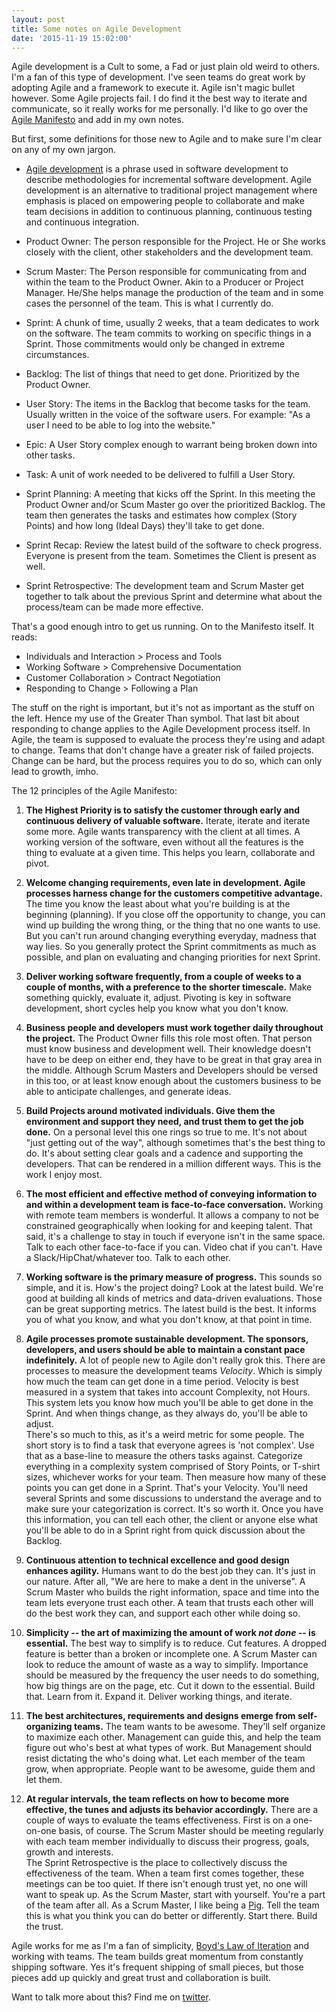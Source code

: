 ```yaml
---
layout: post
title: Some notes on Agile Development
date: '2015-11-19 15:02:00'
---
```


<p>Agile development is a Cult to some, a Fad or just plain old weird to others. I'm a fan of this type of development. I've seen teams do great work by adopting Agile and a framework to execute it. Agile isn't magic bullet however. Some Agile projects fail. I do find it the best way to iterate and communicate, so it really works for me personally. I'd like to go over the <a href="http://www.agilemanifesto.org">Agile Manifesto</a> and add in my own notes.</p>

<p>But first, some definitions for those new to Agile and to make sure I'm clear on any of my own jargon.</p>

<ul>
<li><p><a href="http://www.webopedia.com/TERM/A/agile_software_development.html">Agile development</a> is a phrase used in software development to describe methodologies for incremental software development. Agile development is an alternative to traditional project management where emphasis is placed on empowering people to collaborate and make team decisions in addition to continuous planning, continuous testing and continuous integration.  </p></li>
<li><p>Product Owner: The person responsible for the Project. He or She works closely with the client, other stakeholders and the development team.</p></li>
<li><p>Scrum Master: The Person responsible for communicating from and within the team to the Product Owner. Akin to a Producer or Project Manager. He/She helps manage the production of the team and in some cases the personnel of the team. This is what I currently do.</p></li>
<li><p>Sprint: A chunk of time, usually 2 weeks, that a team dedicates to work on the software. The team commits to working on specific things in a Sprint. Those commitments would only be changed in extreme circumstances.</p></li>
<li><p>Backlog: The list of things that need to get done. Prioritized by the Product Owner. </p></li>
<li><p>User Story: The items in the Backlog that become tasks for the team. Usually written in the voice of the software users. For example: "As a user I need to be able to log into the website."</p></li>
<li><p>Epic: A User Story complex enough to warrant being broken down into other tasks.</p></li>
<li><p>Task: A unit of work needed to be delivered to fulfill a User Story.</p></li>
<li><p>Sprint Planning: A meeting that kicks off the Sprint. In this meeting the Product Owner and/or Scum Master go over the prioritized Backlog. The team then generates the tasks and estimates how complex (Story Points) and how long (Ideal Days) they'll take to get done.</p></li>
<li><p>Sprint Recap: Review the latest build of the software to check progress. Everyone is present from the team. Sometimes the Client is present as well.</p></li>
<li><p>Sprint Retrospective: The development team and Scrum Master get together to talk about the previous Sprint and determine what about the process/team can be made more effective.</p></li>
</ul>

<p>That's a good enough intro to get us running. On to the Manifesto itself. It reads:</p>

<ul>
<li>Individuals and Interaction > Process and Tools</li>
<li>Working Software > Comprehensive Documentation</li>
<li>Customer Collaboration > Contract Negotiation</li>
<li>Responding to Change > Following  a Plan</li>
</ul>

<p>The stuff on the right is important, but it's not as important as the stuff on the left. Hence my use of the Greater Than symbol. That last bit about responding to change applies to the Agile Development process itself. In Agile, the team is supposed to evaluate the process they're using and adapt to change. Teams that don't change  have a greater risk of failed projects. Change can be hard, but the process requires you to do so, which can only lead to growth, imho.</p>

<p>The 12 principles of the Agile Manifesto:</p>

<ol>
<li><p><strong>The Highest Priority is to satisfy the customer through early and continuous delivery of valuable software.</strong> Iterate, iterate and iterate some more. Agile wants transparency with the client at all times. A working version of the software, even without all the features is the thing to evaluate at a given time. This helps you learn, collaborate and pivot.  </p></li>
<li><p><strong>Welcome changing requirements, even late in development. Agile processes harness change for the customers competitive advantage.</strong> The time you know the least about what you're building is at the beginning (planning). If you close off the opportunity to change, you can wind up building the wrong thing, or the thing that no one wants to use. But you can't run around changing everything everyday, madness that way lies. So you generally protect the Sprint commitments as much as possible, and plan on evaluating and changing priorities for next Sprint. </p></li>
<li><p><strong>Deliver working software frequently, from a couple of weeks to a couple of months, with a preference to the shorter timescale.</strong>  Make something quickly, evaluate it, adjust. Pivoting is key in software development, short cycles help you know what you don't know.</p></li>
<li><p><strong>Business people and developers must work together daily throughout the project.</strong>    The Product Owner fills this role most often. That person must know business and development well. Their knowledge doesn't have to be deep on either end, they have to be great in that gray area in the middle.  Although Scrum Masters and Developers should be versed in this too, or at least know enough about the customers business to be able to anticipate challenges, and generate ideas.    </p></li>
<li><p><strong>Build Projects around motivated individuals. Give them the environment and support they need, and trust them to get the job done.</strong>  On a personal level this one rings so true to me. It's not about "just getting out of the way", although sometimes that's the best thing to do. It's about setting clear goals and a cadence and supporting the developers. That can be rendered in a million different ways. This is the work I enjoy most.</p></li>
<li><p><strong>The most efficient and effective method of conveying information to and within a development team is face-to-face conversation.</strong> Working with remote team members is wonderful. It allows a company to not be constrained geographically when looking for and keeping talent. That said, it's a challenge to stay in touch if everyone isn't in the same space. Talk to each other face-to-face if you can. Video chat if you can't. Have a Slack/HipChat/whatever too. Talk to each other. </p></li>
<li><p><strong>Working software is the primary measure of progress.</strong> This sounds so simple, and it is. How's the project doing? Look at the latest build. We're good at building all kinds of metrics and data-driven evaluations. Those can be great supporting metrics. The latest build is the best. It informs you of what you know, and what you don't know, at that point in time.</p></li>
<li><p><strong>Agile processes promote sustainable development. The sponsors, developers, and users should be able to maintain a constant pace indefinitely.</strong> A lot of people new to Agile don't really grok this. There are processes to measure the development teams <em>Velocity</em>. Which is simply how much the team can get done in a time period. Velocity is best measured in a system that takes into account Complexity, not Hours. This system lets you know how much you'll be able to get done in the Sprint. And when things change, as they always do, you'll be able to adjust. <br />
There's so much to this, as it's a weird metric for some people. The short story is to find a task that everyone agrees is 'not complex'. Use that as a base-line to measure the others tasks against. Categorize everything in a complexity system comprised of Story Points, or T-shirt sizes, whichever works for your team. Then measure how many of these points you can get done in a Sprint. That's your Velocity. You'll need several Sprints and some discussions to understand the average and to make sure your categorization is correct. It's so worth it. Once you have this information, you can tell each other, the client or anyone else what you'll be able to do in a Sprint right from quick discussion about the Backlog.    </p></li>
<li><p><strong>Continuous attention to technical excellence and good design enhances agility.</strong> Humans want to do the best job they can. It's just in our nature. After all, "We are here to make a dent in the universe". A Scrum Master who builds the right information, space and time into the team lets everyone trust each other. A team that trusts each other will do the best work they can, and support each other while doing so.   </p></li>
<li><p><strong>Simplicity -- the art of maximizing the amount of work <em>not done</em> -- is essential.</strong>  The best way to simplify is to reduce. Cut features. A dropped feature is better than a broken or incomplete one. A Scrum Master can look to reduce the amount of waste as a way to simplify. Importance should be measured by the frequency the user needs to do something, how big things are on the page, etc. Cut it down to the essential. Build that. Learn from it. Expand it. Deliver working things, and iterate.</p></li>
<li><p><strong>The best architectures, requirements and designs emerge from self-organizing teams.</strong> The team wants to be awesome. They'll self organize to maximize each other. Management can guide this, and help the team figure out who's best at what types of work. But Management should resist dictating the who's doing what. Let each member of the team grow, when appropriate. People want to be awesome, guide them and let them.</p></li>
<li><p><strong>At regular intervals, the team reflects on how to become more effective, the tunes and adjusts its behavior accordingly.</strong> There are a couple of ways to evaluate the teams effectiveness. First is on a one-on-one basis, of course. The Scrum Master should be meeting regularly with each team member individually to discuss their progress, goals, growth and interests. <br />
The Sprint Retrospective is the place to collectively discuss the effectiveness of the team. When a team first comes together, these meetings can be too quiet. If there isn't enough trust yet, no one will want to speak up. As the Scrum Master, start with yourself. You're  a part of the team after all. As a Scrum Master, I like being a <a href="http://www.benhallbenhall.com/2013/03/scrum-meeting-pigs-chickens/">Pig</a>.  Tell the team this is what you think you can do better or differently. Start there. Build the trust.</p></li>
</ol>

<p>Agile works for me as I'm a fan of simplicity, <a href="http://blog.codinghorror.com/boyds-law-of-iteration/">Boyd's Law of Iteration</a> and working with teams. The team builds great momentum from constantly shipping software. Yes it's frequent shipping of small pieces, but those pieces add up quickly and great trust and collaboration is built. </p>

<p>Want to talk more about this? Find me on <a href="http://www.twitter.com/@chad_g_moore">twitter</a>.</p>